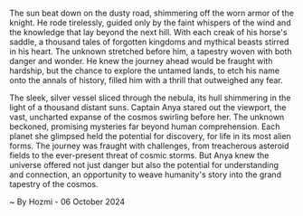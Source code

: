 
The sun beat down on the dusty road, shimmering off the worn armor of the knight. He rode tirelessly, guided only by the faint whispers of the wind and the knowledge that lay beyond the next hill. With each creak of his horse's saddle, a thousand tales of forgotten kingdoms and mythical beasts stirred in his heart. The unknown stretched before him, a tapestry woven with both danger and wonder. He knew the journey ahead would be fraught with hardship, but the chance to explore the untamed lands, to etch his name onto the annals of history, filled him with a thrill that outweighed any fear.

The sleek, silver vessel sliced through the nebula, its hull shimmering in the light of a thousand distant suns. Captain Anya stared out the viewport, the vast, uncharted expanse of the cosmos swirling before her. The unknown beckoned, promising mysteries far beyond human comprehension. Each planet she glimpsed held the potential for discovery, for life in its most alien forms. The journey was fraught with challenges, from treacherous asteroid fields to the ever-present threat of cosmic storms. But Anya knew the universe offered not just danger but also the potential for understanding and connection, an opportunity to weave humanity's story into the grand tapestry of the cosmos. 

~ By Hozmi - 06 October 2024
